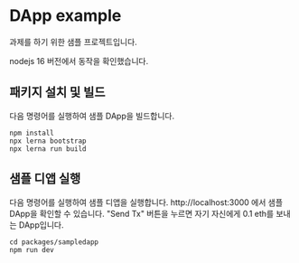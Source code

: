 # DApp example

과제를 하기 위한 샘플 프로젝트입니다.

nodejs 16 버전에서 동작을 확인했습니다.

## 패키지 설치 및 빌드

다음 명령어를 실행하여 샘플 DApp을 빌드합니다.

```
npm install
npx lerna bootstrap
npx lerna run build
```

## 샘플 디앱 실행

다음 명령어를 실행하여 샘플 디앱을 실행합니다.
http://localhost:3000 에서 샘플 DApp을 확인할 수 있습니다.
"Send Tx" 버튼을 누르면 자기 자신에게 0.1 eth를 보내는 DApp입니다.

```
cd packages/sampledapp
npm run dev
```